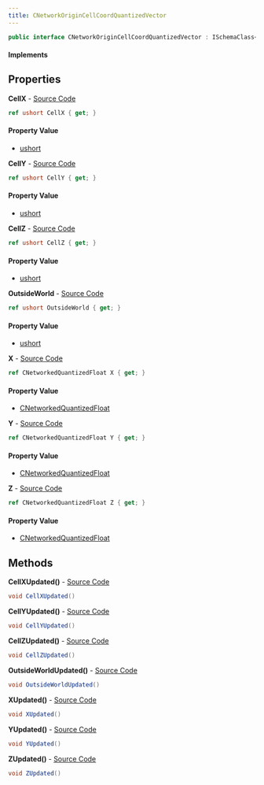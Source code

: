 ```yaml
---
title: CNetworkOriginCellCoordQuantizedVector
---
```


```csharp
public interface CNetworkOriginCellCoordQuantizedVector : ISchemaClass<CNetworkOriginCellCoordQuantizedVector>, ISchemaField, ISchemaClass, INativeHandle
```

#### Implements

## Properties

**CellX** - [Source Code](https://github.com/swiftly-solution/swiftlys2/blob/master/managed/src/SwiftlyS2.Generated/Schemas/Interfaces/CNetworkOriginCellCoordQuantizedVector.cs#L16)

```csharp
ref ushort CellX { get; }
```

#### Property Value

- [ushort](https://learn.microsoft.com/dotnet/api/system.uint16)

**CellY** - [Source Code](https://github.com/swiftly-solution/swiftlys2/blob/master/managed/src/SwiftlyS2.Generated/Schemas/Interfaces/CNetworkOriginCellCoordQuantizedVector.cs#L18)

```csharp
ref ushort CellY { get; }
```

#### Property Value

- [ushort](https://learn.microsoft.com/dotnet/api/system.uint16)

**CellZ** - [Source Code](https://github.com/swiftly-solution/swiftlys2/blob/master/managed/src/SwiftlyS2.Generated/Schemas/Interfaces/CNetworkOriginCellCoordQuantizedVector.cs#L20)

```csharp
ref ushort CellZ { get; }
```

#### Property Value

- [ushort](https://learn.microsoft.com/dotnet/api/system.uint16)

**OutsideWorld** - [Source Code](https://github.com/swiftly-solution/swiftlys2/blob/master/managed/src/SwiftlyS2.Generated/Schemas/Interfaces/CNetworkOriginCellCoordQuantizedVector.cs#L22)

```csharp
ref ushort OutsideWorld { get; }
```

#### Property Value

- [ushort](https://learn.microsoft.com/dotnet/api/system.uint16)

**X** - [Source Code](https://github.com/swiftly-solution/swiftlys2/blob/master/managed/src/SwiftlyS2.Generated/Schemas/Interfaces/CNetworkOriginCellCoordQuantizedVector.cs#L24)

```csharp
ref CNetworkedQuantizedFloat X { get; }
```

#### Property Value

- [CNetworkedQuantizedFloat](/docs/api/shared/natives/cnetworkedquantizedfloat)

**Y** - [Source Code](https://github.com/swiftly-solution/swiftlys2/blob/master/managed/src/SwiftlyS2.Generated/Schemas/Interfaces/CNetworkOriginCellCoordQuantizedVector.cs#L26)

```csharp
ref CNetworkedQuantizedFloat Y { get; }
```

#### Property Value

- [CNetworkedQuantizedFloat](/docs/api/shared/natives/cnetworkedquantizedfloat)

**Z** - [Source Code](https://github.com/swiftly-solution/swiftlys2/blob/master/managed/src/SwiftlyS2.Generated/Schemas/Interfaces/CNetworkOriginCellCoordQuantizedVector.cs#L28)

```csharp
ref CNetworkedQuantizedFloat Z { get; }
```

#### Property Value

- [CNetworkedQuantizedFloat](/docs/api/shared/natives/cnetworkedquantizedfloat)

## Methods

**CellXUpdated()** - [Source Code](https://github.com/swiftly-solution/swiftlys2/blob/master/managed/src/SwiftlyS2.Generated/Schemas/Interfaces/CNetworkOriginCellCoordQuantizedVector.cs#L30)

```csharp
void CellXUpdated()
```

**CellYUpdated()** - [Source Code](https://github.com/swiftly-solution/swiftlys2/blob/master/managed/src/SwiftlyS2.Generated/Schemas/Interfaces/CNetworkOriginCellCoordQuantizedVector.cs#L31)

```csharp
void CellYUpdated()
```

**CellZUpdated()** - [Source Code](https://github.com/swiftly-solution/swiftlys2/blob/master/managed/src/SwiftlyS2.Generated/Schemas/Interfaces/CNetworkOriginCellCoordQuantizedVector.cs#L32)

```csharp
void CellZUpdated()
```

**OutsideWorldUpdated()** - [Source Code](https://github.com/swiftly-solution/swiftlys2/blob/master/managed/src/SwiftlyS2.Generated/Schemas/Interfaces/CNetworkOriginCellCoordQuantizedVector.cs#L33)

```csharp
void OutsideWorldUpdated()
```

**XUpdated()** - [Source Code](https://github.com/swiftly-solution/swiftlys2/blob/master/managed/src/SwiftlyS2.Generated/Schemas/Interfaces/CNetworkOriginCellCoordQuantizedVector.cs#L34)

```csharp
void XUpdated()
```

**YUpdated()** - [Source Code](https://github.com/swiftly-solution/swiftlys2/blob/master/managed/src/SwiftlyS2.Generated/Schemas/Interfaces/CNetworkOriginCellCoordQuantizedVector.cs#L35)

```csharp
void YUpdated()
```

**ZUpdated()** - [Source Code](https://github.com/swiftly-solution/swiftlys2/blob/master/managed/src/SwiftlyS2.Generated/Schemas/Interfaces/CNetworkOriginCellCoordQuantizedVector.cs#L36)

```csharp
void ZUpdated()
```

